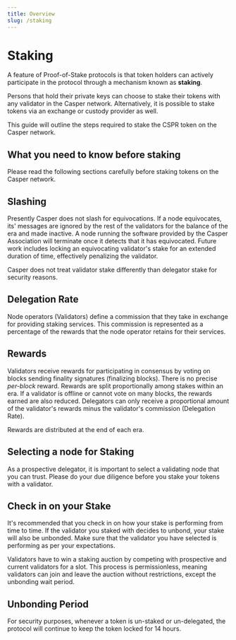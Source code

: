 ```yaml
---
title: Overview
slug: /staking
---
```


# Staking

A feature of Proof-of-Stake protocols is that token holders can actively participate in the protocol through a mechanism known as **staking**.

Persons that hold their private keys can choose to stake their tokens with any validator in the Casper network. Alternatively, it is possible to stake tokens via an exchange or custody provider as well.

This guide will outline the steps required to stake the CSPR token on the Casper network.

## What you need to know before staking

Please read the following sections carefully before staking tokens on the Casper network.

## Slashing

Presently Casper does not slash for equivocations. If a node equivocates, its' messages are ignored by the rest of the validators for the balance of the era and made inactive. A node running the software provided by the Casper Association will terminate once it detects that it has equivocated. Future work includes locking an equivocating validator's stake for an extended duration of time, effectively penalizing the validator.

Casper does not treat validator stake differently than delegator stake for security reasons.

## Delegation Rate

Node operators (Validators) define a commission that they take in exchange for providing staking services. This commission is represented as a percentage of the rewards that the node operator retains for their services.

## Rewards

Validators receive rewards for participating in consensus by voting on blocks sending finality signatures (finalizing blocks). There is no precise _per-block_ reward. Rewards are split proportionally among stakes within an era. If a validator is offline or cannot vote on many blocks, the rewards earned are also reduced. Delegators can only receive a proportional amount of the validator's rewards minus the validator's commission (Delegation Rate).

Rewards are distributed at the end of each era.

## Selecting a node for Staking

As a prospective delegator, it is important to select a validating node that you can trust. Please do your due diligence before you stake your tokens with a validator.

## Check in on your Stake

It's recommended that you check in on how your stake is performing from time to time. If the validator you staked with decides to unbond, your stake will also be unbonded. Make sure that the validator you have selected is performing as per your expectations.

Validators have to win a staking auction by competing with prospective and current validators for a slot. This process is permissionless, meaning validators can join and leave the auction without restrictions, except the unbonding wait period.

## Unbonding Period

For security purposes, whenever a token is un-staked or un-delegated, the protocol will continue to keep the token locked for 14 hours.
